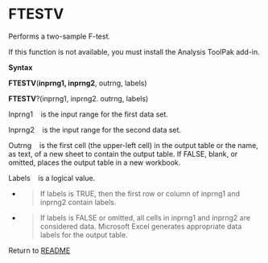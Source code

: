 # FTESTV

Performs a two-sample F-test.

If this function is not available, you must install the Analysis ToolPak
add-in.

**Syntax**

**FTESTV**(**inprng1, inprng2**, outrng, labels)

**FTESTV**?(inprng1, inprng2. outrng, labels)

Inprng1&nbsp;&nbsp;&nbsp;&nbsp;is the input range for the first data
set.

Inprng2&nbsp;&nbsp;&nbsp;&nbsp;is the input range for the second data
set.

Outrng&nbsp;&nbsp;&nbsp;&nbsp;is the first cell (the upper-left cell) in
the output table or the name, as text, of a new sheet to contain the
output table. If FALSE, blank, or omitted, places the output table in a
new workbook.

Labels&nbsp;&nbsp;&nbsp;&nbsp;is a logical value.

  - > If labels is TRUE, then the first row or column of inprng1 and
    > inprng2 contain labels.

  - > If labels is FALSE or omitted, all cells in inprng1 and inprng2
    > are considered data. Microsoft Excel generates appropriate data
    > labels for the output table.



Return to [README](README.md)

